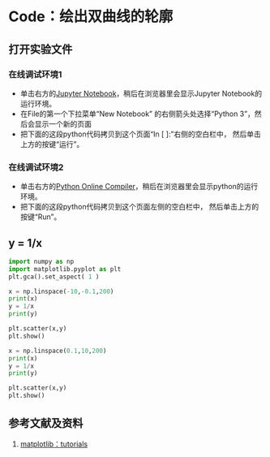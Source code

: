 # Code：绘出双曲线的轮廓

## 打开实验文件

### 在线调试环境1

- 单击右方的[Jupyter Notebook](https://mybinder.org/v2/gh/ipython/ipython-in-depth/master?filepath=binder/Index.ipynb)，稍后在浏览器里会显示Jupyter Notebook的运行环境。
- 在File的第一个下拉菜单“New Notebook” 的右侧箭头处选择“Python 3”，然后会显示一个新的页面
- 把下面的这段python代码拷贝到这个页面“In [ ]:”右侧的空白栏中， 然后单击上方的按键“运行”。

### 在线调试环境2

- 单击右方的[Python Online Compiler](https://trinket.io/python3/a5bd54189b)，稍后在浏览器里会显示python的运行环境。
- 把下面的这段python代码拷贝到这个页面左侧的空白栏中， 然后单击上方的按键“Run”。

## y = 1/x
```python
import numpy as np
import matplotlib.pyplot as plt
plt.gca().set_aspect( 1 ) 

x = np.linspace(-10,-0.1,200)
print(x)
y = 1/x
print(y)

plt.scatter(x,y)
plt.show()

x = np.linspace(0.1,10,200)
print(x)
y = 1/x
print(y)

plt.scatter(x,y)
plt.show()
```

## 参考文献及资料

1. [matplotlib：tutorials](https://matplotlib.org/tutorials/index.html)

